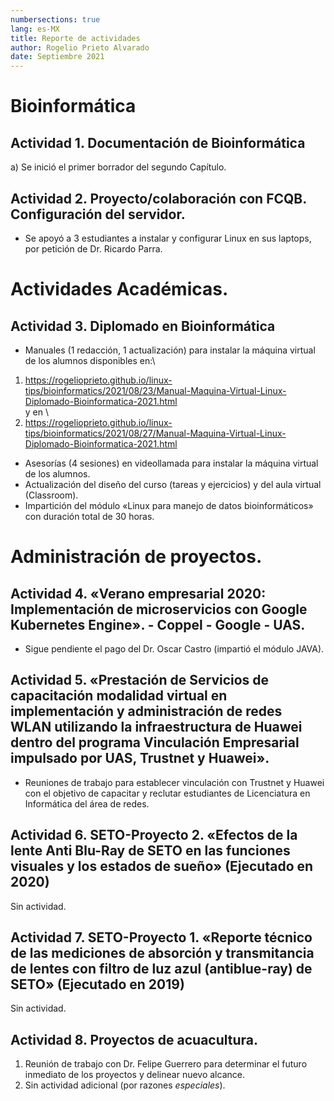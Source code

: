 ```yaml
---
numbersections: true
lang: es-MX
title: Reporte de actividades 
author: Rogelio Prieto Alvarado
date: Septiembre 2021
---
```



# Bioinformática
## Actividad 1. Documentación de Bioinformática

a) Se inició el primer borrador del segundo Capítulo. 


## Actividad 2. Proyecto/colaboración con FCQB. Configuración del servidor.

- Se apoyó a 3 estudiantes a instalar y configurar Linux en sus laptops, por petición de Dr. Ricardo Parra.


# Actividades Académicas.

## Actividad 3. Diplomado en Bioinformática
- Manuales (1 redacción, 1 actualización) para instalar la máquina virtual de los alumnos disponibles en:\
1. <https://rogelioprieto.github.io/linux-tips/bioinformatics/2021/08/23/Manual-Maquina-Virtual-Linux-Diplomado-Bioinformatica-2021.html>\
y en \
2. <https://rogelioprieto.github.io/linux-tips/bioinformatics/2021/08/27/Manual-Maquina-Virtual-Linux-Diplomado-Bioinformatica-2021.html>
- Asesorías (4 sesiones) en videollamada para instalar la máquina virtual de los alumnos.
- Actualización del diseño del curso (tareas y ejercicios) y del aula virtual (Classroom).
- Impartición del módulo «Linux para manejo de datos bioinformáticos» con duración total de 30 horas.





# Administración de proyectos.
## Actividad 4. «Verano empresarial 2020: Implementación de microservicios con Google Kubernetes Engine».  - Coppel - Google - UAS.

- Sigue pendiente el pago del Dr. Oscar Castro (impartió el módulo JAVA).


## Actividad 5. «Prestación de Servicios de capacitación modalidad virtual en implementación y administración de redes WLAN utilizando la infraestructura de Huawei dentro del programa Vinculación Empresarial impulsado por UAS, Trustnet y Huawei».


- Reuniones de trabajo para establecer vinculación con Trustnet y Huawei con el objetivo de capacitar y reclutar estudiantes de Licenciatura en Informática del área de redes.


## Actividad 6. SETO-Proyecto 2. «Efectos de la lente Anti Blu-Ray de SETO en las funciones visuales y los estados de sueño» (Ejecutado en 2020)
 
Sin actividad.
 
## Actividad 7. SETO-Proyecto 1. «Reporte técnico de las mediciones de absorción y transmitancia de lentes con filtro de luz azul (antiblue-ray) de SETO» (Ejecutado en 2019)
 
Sin actividad.
 
## Actividad 8. Proyectos de acuacultura.

1. Reunión de trabajo con Dr. Felipe Guerrero para determinar el futuro inmediato de los proyectos y delinear nuevo alcance.
2. Sin actividad adicional (por razones _especiales_).





